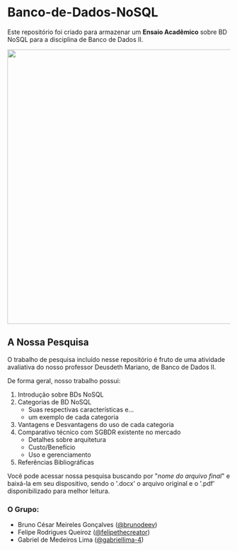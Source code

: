 # Banco-de-Dados-NoSQL

Este repositório foi criado para armazenar um **Ensaio Acadêmico** sobre BD NoSQL para a disciplina de Banco de Dados II.

<img src=https://miro.medium.com/v2/resize:fit:1358/0*X-0eofkqVhJFYcfC width=620>

## A Nossa Pesquisa
O trabalho de pesquisa incluído nesse repositório é fruto de uma atividade avaliativa do nosso professor Deusdeth Mariano, de Banco de Dados II.

De forma geral, nosso trabalho possui:
1. Introdução sobre BDs NoSQL
2. Categorias de BD NoSQL
     * Suas respectivas características  e...
     * um exemplo de cada categoria
3. Vantagens e Desvantagens do uso de cada categoria
4. Comparativo técnico com SGBDR existente no mercado
     * Detalhes sobre arquitetura
     * Custo/Benefício
     * Uso e gerenciamento
5. Referências Bibliográficas

Você pode acessar nossa pesquisa buscando por "_nome do arquivo final_" e baixá-la em seu dispositivo, sendo o '.docx' o arquivo original e o '.pdf' disponibilizado para melhor leitura.

### O Grupo:
* Bruno César Meireles Gonçalves ([@brunodeev](https://github.com/brunodeev))
* Felipe Rodrigues Queiroz ([@felipethecreator](https://github.com/felipethecreator))
* Gabriel de Medeiros Lima ([@gabriellima-4](https://github.com/gabriellima-4))
